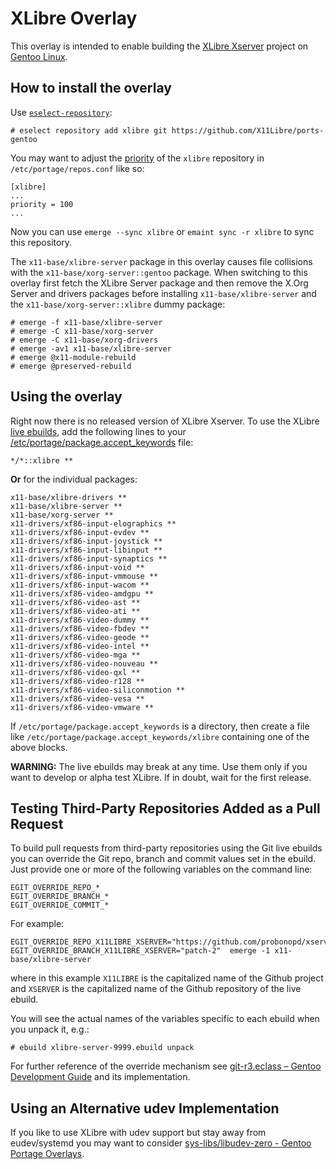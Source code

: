 # XLibre Overlay

This overlay is intended to enable building the [XLibre Xserver](https://github.com/X11Libre) project on [Gentoo Linux](https://www.gentoo.org/).

## How to install the overlay

Use [`eselect-repository`](https://wiki.gentoo.org/wiki/Eselect/Repository):

```
# eselect repository add xlibre git https://github.com/X11Libre/ports-gentoo
```

You may want to adjust the [priority](https://wiki.gentoo.org/wiki//etc/portage/repos.conf#Ebuild_repository_priority) of the `xlibre` repository in `/etc/portage/repos.conf` like so:

```
[xlibre]
...
priority = 100
...
```

Now you can use `emerge --sync xlibre` or `emaint sync -r xlibre` to sync this
repository.

The `x11-base/xlibre-server` package in this overlay causes file collisions with the
`x11-base/xorg-server::gentoo` package. When switching to this overlay first fetch
the XLibre Server package and then remove the X.Org Server and drivers packages before
installing `x11-base/xlibre-server` and the `x11-base/xorg-server::xlibre` dummy package:

```
# emerge -f x11-base/xlibre-server
# emerge -C x11-base/xorg-server
# emerge -C x11-base/xorg-drivers
# emerge -av1 x11-base/xlibre-server
# emerge @x11-module-rebuild
# emerge @preserved-rebuild
```

## Using the overlay

Right now there is no released version of XLibre Xserver. To use the XLibre [live ebuilds](https://wiki.gentoo.org/wiki/Live_ebuilds), add the following lines to your [/etc/portage/package.accept\_keywords](https://wiki.gentoo.org/wiki//etc/portage/package.accept_keywords) file:

```
*/*::xlibre **
```

**Or** for the individual packages:

```
x11-base/xlibre-drivers **
x11-base/xlibre-server **
x11-base/xorg-server **
x11-drivers/xf86-input-elographics **
x11-drivers/xf86-input-evdev **
x11-drivers/xf86-input-joystick **
x11-drivers/xf86-input-libinput **
x11-drivers/xf86-input-synaptics **
x11-drivers/xf86-input-void **
x11-drivers/xf86-input-vmmouse **
x11-drivers/xf86-input-wacom **
x11-drivers/xf86-video-amdgpu **
x11-drivers/xf86-video-ast **
x11-drivers/xf86-video-ati **
x11-drivers/xf86-video-dummy **
x11-drivers/xf86-video-fbdev **
x11-drivers/xf86-video-geode **
x11-drivers/xf86-video-intel **
x11-drivers/xf86-video-mga **
x11-drivers/xf86-video-nouveau **
x11-drivers/xf86-video-qxl **
x11-drivers/xf86-video-r128 **
x11-drivers/xf86-video-siliconmotion **
x11-drivers/xf86-video-vesa **
x11-drivers/xf86-video-vmware **
```

If `/etc/portage/package.accept_keywords` is a directory, then create a file like `/etc/portage/package.accept_keywords/xlibre` containing one of the above blocks.

**WARNING:** The live ebuilds may break at any time. Use them only if you want to develop or alpha test XLibre. If in doubt, wait for the first release.

## Testing Third-Party Repositories Added as a Pull Request

To build pull requests from third-party repositories using the Git live ebuilds you can override the Git repo, branch and commit values set in the ebuild. Just provide one or more of the following variables on the command line:

```
EGIT_OVERRIDE_REPO_*
EGIT_OVERRIDE_BRANCH_*
EGIT_OVERRIDE_COMMIT_*
```

For example:

```
EGIT_OVERRIDE_REPO_X11LIBRE_XSERVER="https://github.com/probonopd/xserver" EGIT_OVERRIDE_BRANCH_X11LIBRE_XSERVER="patch-2"  emerge -1 x11-base/xlibre-server
```

where in this example `X11LIBRE` is the capitalized name of the Github project and `XSERVER` is the capitalized name of the Github repository of the live ebuild.

You will see the actual names of the variables specific to each ebuild when you unpack it, e.g.:

```
# ebuild xlibre-server-9999.ebuild unpack
```

For further reference of the override mechanism see [git-r3.eclass – Gentoo Development Guide](https://devmanual.gentoo.org/eclass-reference/git-r3.eclass/index.html) and its implementation.

## Using an Alternative udev Implementation

If you like to use XLibre with udev support but stay away from eudev/systemd you may want to consider [sys-libs/libudev-zero - Gentoo Portage Overlays](https://gpo.zugaina.org/sys-libs/libudev-zero).
